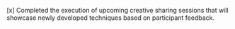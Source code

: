 [x] Completed the execution of upcoming creative sharing sessions that will showcase newly developed techniques based on participant feedback.
